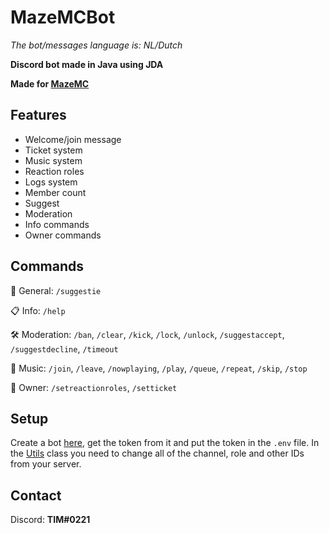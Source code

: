 # MazeMCBot
*The bot/messages language is: NL/Dutch*

**Discord bot made in Java using JDA**

**Made for [MazeMC]()**

## Features
- Welcome/join message
- Ticket system
- Music system
- Reaction roles
- Logs system
- Member count
- Suggest
- Moderation
- Info commands
- Owner commands

## Commands
🍵 General: `/suggestie`

📋 Info: `/help`

🛠 Moderation: `/ban`, `/clear`, `/kick`, `/lock`, `/unlock`, `/suggestaccept`, `/suggestdecline`, `/timeout`

🎵 Music: `/join`, `/leave`, `/nowplaying`, `/play`, `/queue`, `/repeat`, `/skip`, `/stop`

👑 Owner: `/setreactionroles`, `/setticket`

## Setup
Create a bot [here](https://discord.com/developers/applications), get the token from it and put the token in the `.env` file. In the [Utils](https://github.com/TimLdev/ZwessBot/blob/master/src/main/java/dev/tim/discordbot/utils/Utils.java) class you need to change all of the channel, role and other IDs from your server.

## Contact
Discord: **TIM#0221**
